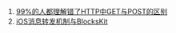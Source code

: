 1. [99%的人都理解错了HTTP中GET与POST的区别](https://mp.weixin.qq.com/s?__biz=MzI3NzIzMzg3Mw==1&mid=100000054&idx=1&sn=71f6c214f3833d9ca20b9f7dcd9d33e4#rd)
2. [iOS消息转发机制与BlocksKit](http://blog.flight.dev.qunar.com/2016/12/29/BlockskitAndiOSMessage/)



